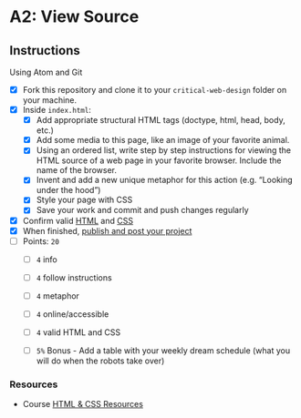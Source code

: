 # A2: View Source


## Instructions

Using Atom and Git

- [x] Fork this repository and clone it to your `critical-web-design` folder on your machine.
- [x] Inside `index.html`:
  - [x] Add appropriate structural HTML tags (doctype, html, head, body, etc.)
  - [x] Add some media to this page, like an image of your favorite animal.
  - [x] Using an ordered list, write step by step instructions for viewing the HTML source of a web page in your favorite browser. Include the name of the browser.
  - [x] Invent and add a new unique metaphor for this action (e.g. “Looking under the hood”)
  - [x] Style your page with CSS
  - [x] Save your work and commit and push changes regularly
- [x] Confirm valid [HTML](https://validator.w3.org/) and [CSS](https://jigsaw.w3.org/css-validator/)
- [x] When finished, [publish and post your project](https://docs.google.com/document/d/17U_zmzM_eML_qkG0PaOdDRcEk3YEmbiQ1TyNnbAM08k/edit)
- [ ] Points: `20`
  - [ ] `4` info
  - [ ] `4` follow instructions
  - [ ] `4` metaphor
  - [ ] `4` online/accessible
  - [ ] `4` valid HTML and CSS 
  - [ ] `5%` Bonus - Add a table with your weekly dream schedule (what you will do when the robots take over)



### Resources

- Course [HTML & CSS Resources](https://github.com/omundy/critical-web-design/blob/master/README.md#html--css)
